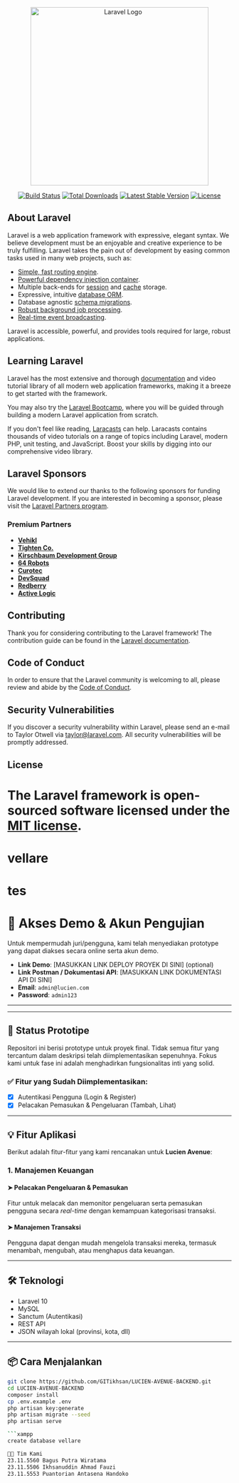 
<p align="center"><a href="https://laravel.com" target="_blank"><img src="https://raw.githubusercontent.com/laravel/art/master/logo-lockup/5%20SVG/2%20CMYK/1%20Full%20Color/laravel-logolockup-cmyk-red.svg" width="400" alt="Laravel Logo"></a></p>

<p align="center">
<a href="https://github.com/laravel/framework/actions"><img src="https://github.com/laravel/framework/workflows/tests/badge.svg" alt="Build Status"></a>
<a href="https://packagist.org/packages/laravel/framework"><img src="https://img.shields.io/packagist/dt/laravel/framework" alt="Total Downloads"></a>
<a href="https://packagist.org/packages/laravel/framework"><img src="https://img.shields.io/packagist/v/laravel/framework" alt="Latest Stable Version"></a>
<a href="https://packagist.org/packages/laravel/framework"><img src="https://img.shields.io/packagist/l/laravel/framework" alt="License"></a>
</p>

## About Laravel

Laravel is a web application framework with expressive, elegant syntax. We believe development must be an enjoyable and creative experience to be truly fulfilling. Laravel takes the pain out of development by easing common tasks used in many web projects, such as:

- [Simple, fast routing engine](https://laravel.com/docs/routing).
- [Powerful dependency injection container](https://laravel.com/docs/container).
- Multiple back-ends for [session](https://laravel.com/docs/session) and [cache](https://laravel.com/docs/cache) storage.
- Expressive, intuitive [database ORM](https://laravel.com/docs/eloquent).
- Database agnostic [schema migrations](https://laravel.com/docs/migrations).
- [Robust background job processing](https://laravel.com/docs/queues).
- [Real-time event broadcasting](https://laravel.com/docs/broadcasting).

Laravel is accessible, powerful, and provides tools required for large, robust applications.

## Learning Laravel

Laravel has the most extensive and thorough [documentation](https://laravel.com/docs) and video tutorial library of all modern web application frameworks, making it a breeze to get started with the framework.

You may also try the [Laravel Bootcamp](https://bootcamp.laravel.com), where you will be guided through building a modern Laravel application from scratch.

If you don't feel like reading, [Laracasts](https://laracasts.com) can help. Laracasts contains thousands of video tutorials on a range of topics including Laravel, modern PHP, unit testing, and JavaScript. Boost your skills by digging into our comprehensive video library.

## Laravel Sponsors

We would like to extend our thanks to the following sponsors for funding Laravel development. If you are interested in becoming a sponsor, please visit the [Laravel Partners program](https://partners.laravel.com).

### Premium Partners

- **[Vehikl](https://vehikl.com/)**
- **[Tighten Co.](https://tighten.co)**
- **[Kirschbaum Development Group](https://kirschbaumdevelopment.com)**
- **[64 Robots](https://64robots.com)**
- **[Curotec](https://www.curotec.com/services/technologies/laravel/)**
- **[DevSquad](https://devsquad.com/hire-laravel-developers)**
- **[Redberry](https://redberry.international/laravel-development/)**
- **[Active Logic](https://activelogic.com)**

## Contributing

Thank you for considering contributing to the Laravel framework! The contribution guide can be found in the [Laravel documentation](https://laravel.com/docs/contributions).

## Code of Conduct

In order to ensure that the Laravel community is welcoming to all, please review and abide by the [Code of Conduct](https://laravel.com/docs/contributions#code-of-conduct).

## Security Vulnerabilities

If you discover a security vulnerability within Laravel, please send an e-mail to Taylor Otwell via [taylor@laravel.com](mailto:taylor@laravel.com). All security vulnerabilities will be promptly addressed.

## License

The Laravel framework is open-sourced software licensed under the [MIT license](https://opensource.org/licenses/MIT).
=======
# vellare

# tes

# 👤 Akses Demo & Akun Pengujian

Untuk mempermudah juri/pengguna, kami telah menyediakan prototype yang dapat diakses secara online serta akun demo.

- **Link Demo**: [MASUKKAN LINK DEPLOY PROYEK DI SINI] (optional)
- **Link Postman / Dokumentasi API**: [MASUKKAN LINK DOKUMENTASI API DI SINI]
- **Email**: `admin@lucien.com`
- **Password**: `admin123`

---


---

## 📌 Status Prototipe

Repositori ini berisi prototype untuk proyek final. Tidak semua fitur yang tercantum dalam deskripsi telah diimplementasikan sepenuhnya. Fokus kami untuk fase ini adalah menghadirkan fungsionalitas inti yang solid.

### ✅ Fitur yang Sudah Diimplementasikan:

- [x] Autentikasi Pengguna (Login & Register)
- [x] Pelacakan Pemasukan & Pengeluaran (Tambah, Lihat)

---

## 💡 Fitur Aplikasi

Berikut adalah fitur-fitur yang kami rencanakan untuk **Lucien Avenue**:

### 1. Manajemen Keuangan

#### ➤ Pelacakan Pengeluaran & Pemasukan
Fitur untuk melacak dan memonitor pengeluaran serta pemasukan pengguna secara *real-time* dengan kemampuan kategorisasi transaksi.

#### ➤ Manajemen Transaksi
Pengguna dapat dengan mudah mengelola transaksi mereka, termasuk menambah, mengubah, atau menghapus data keuangan.

---

## 🛠️ Teknologi

- Laravel 10
- MySQL
- Sanctum (Autentikasi)
- REST API
- JSON wilayah lokal (provinsi, kota, dll)

---

## 📦 Cara Menjalankan
```bash
git clone https://github.com/GITikhsan/LUCIEN-AVENUE-BACKEND.git
cd LUCIEN-AVENUE-BACKEND
composer install
cp .env.example .env
php artisan key:generate
php artisan migrate --seed
php artisan serve

```xampp
create database vellare

👨‍💻 Tim Kami
23.11.5560 Bagus Putra Wiratama
23.11.5506 Ikhsanuddin Ahmad Fauzi
23.11.5553 Puantorian Antasena Handoko 
